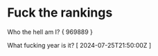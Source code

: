 # Fuck the rankings

Who the hell am I?
{ 969889 }

What fucking year is it?
[ 2024-07-25T21:50:00Z ]
